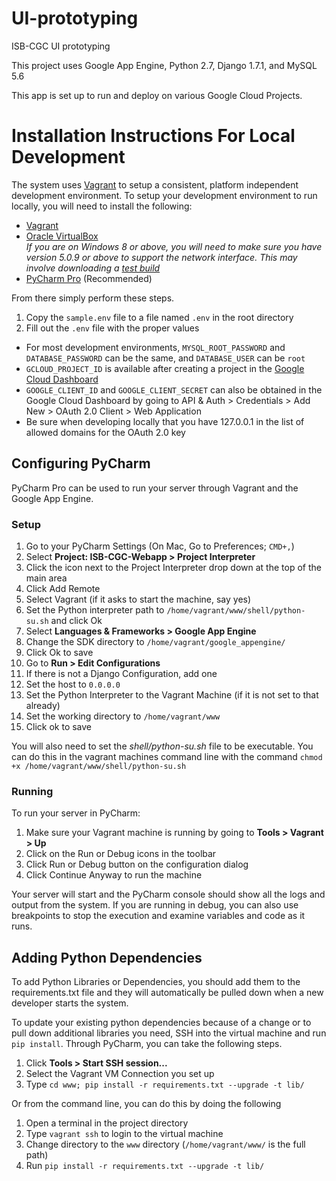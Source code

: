 # UI-prototyping
ISB-CGC UI prototyping

This project uses Google App Engine, Python 2.7, Django 1.7.1, and MySQL 5.6

This app is set up to run and deploy on various Google Cloud Projects.

# Installation Instructions For Local Development

The system uses [Vagrant](https://www.vagrantup.com/) to setup a consistent, platform independent development environment. To setup your development environment to run locally, you will need to install the following:

 * [Vagrant](https://www.vagrantup.com/downloads.html)
 * [Oracle VirtualBox](https://www.virtualbox.org/wiki/Downloads)<br>*If you are on Windows 8 or above, you will need to make sure you have version 5.0.9 or above to support the network interface. This may involve downloading a [test build](https://www.virtualbox.org/wiki/Testbuilds)*
 * [PyCharm Pro](https://www.jetbrains.com/pycharm/) (Recommended)

From there simply perform these steps.

 1. Copy the `sample.env` file to a file named `.env` in the root directory
 2. Fill out the `.env` file with the proper values
   * For most development environments, `MYSQL_ROOT_PASSWORD` and `DATABASE_PASSWORD` can be the same, and `DATABASE_USER` can be `root`
   * `GCLOUD_PROJECT_ID` is available after creating a project in the [Google Cloud Dashboard](https://console.developers.google.com/)
   * `GOOGLE_CLIENT_ID` and `GOOGLE_CLIENT_SECRET` can also be obtained in the Google Cloud Dashboard by going to API & Auth > Credentials > Add New > OAuth 2.0 Client > Web Application
   * Be sure when developing locally that you have 127.0.0.1 in the list of allowed domains for the OAuth 2.0 key

## Configuring PyCharm

PyCharm Pro can be used to run your server through Vagrant and the Google App Engine.

### Setup

 1. Go to your PyCharm Settings (On Mac, Go to Preferences; `CMD+,`)
 2. Select **Project: ISB-CGC-Webapp > Project Interpreter**
 3. Click the icon next to the Project Interpreter drop down at the top of the main area
 4. Click Add Remote
 5. Select Vagrant (if it asks to start the machine, say yes)
 6. Set the Python interpreter path to `/home/vagrant/www/shell/python-su.sh` and click Ok
 7. Select **Languages & Frameworks > Google App Engine**
 8. Change the SDK directory to `/home/vagrant/google_appengine/`
 9. Click Ok to save
 10. Go to **Run > Edit Configurations**
 11. If there is not a Django Configuration, add one
 12. Set the host to `0.0.0.0`
 13. Set the Python Interpreter to the Vagrant Machine (if it is not set to that already)
 14. Set the working directory to `/home/vagrant/www`
 15. Click ok to save

You will also need to set the *shell/python-su.sh* file to be executable. You can do this in the vagrant machines command line with the command `chmod +x /home/vagrant/www/shell/python-su.sh`

### Running

To run your server in PyCharm:

 1. Make sure your Vagrant machine is running by going to **Tools > Vagrant > Up**
 2. Click on the Run or Debug icons in the toolbar
 3. Click Run or Debug button on the configuration dialog
 4. Click Continue Anyway to run the machine

Your server will start and the PyCharm console should show all the logs and output from the system. If you are running in debug, you can also use breakpoints to stop the execution and examine variables and code as it runs.

## Adding Python Dependencies

To add Python Libraries or Dependencies, you should add them to the requirements.txt file and they will automatically be pulled down when a new developer starts the system.

To update your existing python dependencies because of a change or to pull down additional libraries you need, SSH into the virtual machine and run `pip install`. Through PyCharm, you can take the following steps.

 1. Click **Tools > Start SSH session...**
 2. Select the Vagrant VM Connection you set up
 3. Type `cd www; pip install -r requirements.txt --upgrade -t lib/`

Or from the command line, you can do this by doing the following

 1. Open a terminal in the project directory
 2. Type `vagrant ssh` to login to the virtual machine
 3. Change directory to the `www` directory (`/home/vagrant/www/` is the full path)
 4. Run `pip install -r requirements.txt --upgrade -t lib/`

